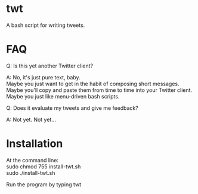 twt
===

A bash script for writing tweets.  

# FAQ

Q: Is this yet another Twitter client?

A: No, it's just pure text, baby.  
Maybe you just want to get in the habit of composing short messages.  
Maybe you'll copy and paste them from time to time into your Twitter client.  
Maybe you just like menu-driven bash scripts.  

Q: Does it evaluate my tweets and give me feedback?

A: Not yet.  Not yet...

# Installation

At the command line:  
sudo chmod 755 install-twt.sh  
sudo ./install-twt.sh  

Run the program by typing
twt  
